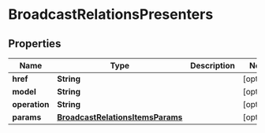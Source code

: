 

# BroadcastRelationsPresenters


## Properties

| Name | Type | Description | Notes |
|------------ | ------------- | ------------- | -------------|
|**href** | **String** |  |  [optional] |
|**model** | **String** |  |  [optional] |
|**operation** | **String** |  |  [optional] |
|**params** | [**BroadcastRelationsItemsParams**](BroadcastRelationsItemsParams.md) |  |  [optional] |



